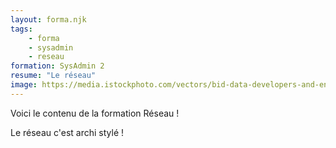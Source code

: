 ```yaml
---
layout: forma.njk
tags:
    - forma
    - sysadmin
    - reseau
formation: SysAdmin 2
resume: "Le réseau"
image: https://media.istockphoto.com/vectors/bid-data-developers-and-engineers-data-science-and-jobs-concept-vector-id1207428745?k=20&m=1207428745&s=612x612&w=0&h=N0jcuIE-2dA7UPLcA-0_hAUAUQ33XhlFlbzJCyhLCD0=
---
```


Voici le contenu de la formation Réseau !

Le réseau c'est archi stylé !